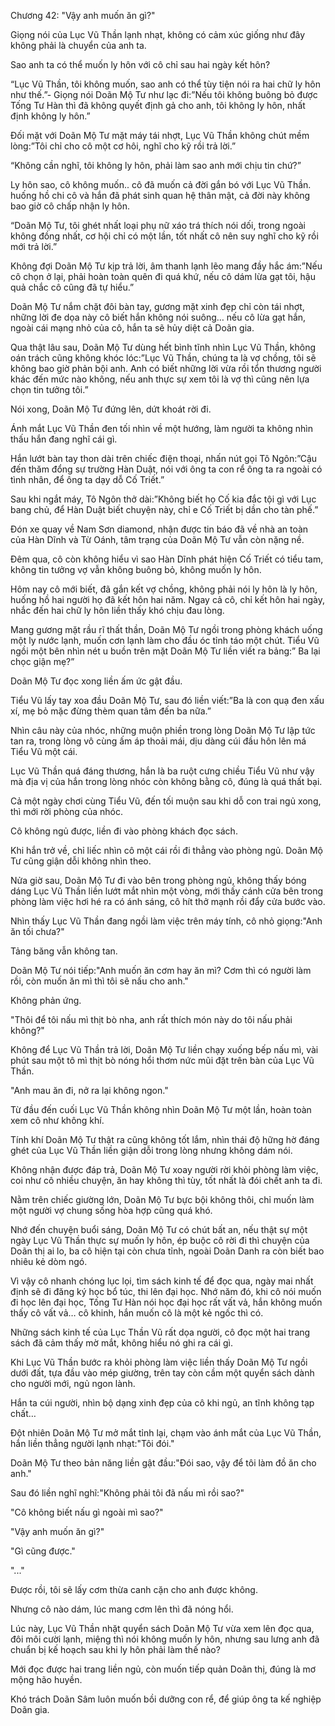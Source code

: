 




Chương 42: "Vậy anh muốn ăn gì?"


Giọng nói của Lục Vũ Thần lạnh nhạt, không có cảm xúc giống như đây không phải là chuyển của anh ta.

Sao anh ta có thể muốn ly hôn với cô chỉ sau hai ngày kết hôn?

“Lục Vũ Thần, tôi không muốn, sao anh có thể tùy tiện nói ra hai chữ ly hôn như thế.”- Giọng nói Doãn Mộ Tư như lạc đi:”Nếu tôi không buông bỏ được Tống Tư Hàn thì đã không quyết định gả cho anh, tôi không ly hôn, nhất định không ly hôn.”

Đối mặt với Doãn Mộ Tư mặt máy tái nhợt, Lục Vũ Thần không chút mềm lòng:”Tôi chỉ cho cô một cơ hôi, nghĩ cho kỹ rồi trả lời.”

“Không cần nghĩ, tôi không ly hôn, phải làm sao anh mới chịu tin chứ?”

Ly hôn sao, cô không muốn.. cô đã muốn cả đời gắn bó với Lục Vũ Thần. huống hồ chi cô và hắn đã phát sinh quan hệ thân mật, cả đời này không bao giờ cô chấp nhận ly hôn.

“Doãn Mộ Tư, tôi ghét nhất loại phụ nữ xáo trá thích nói dối, trong ngoài không đồng nhất, cơ hội chỉ có một lần, tốt nhất cô nên suy nghĩ cho kỹ rồi mới trả lời.”

Không đợi Doãn Mộ Tư kịp trả lời, âm thanh lạnh lẽo mang đầy hắc ám:”Nếu cô chọn ở lại, phải hoàn toàn quên đi quá khứ, nếu cô dám lừa gạt tôi, hậu quả chắc cô cũng đã tự hiểu.”

Doãn Mộ Tư nắm chặt đôi bàn tay, gương mặt xinh đẹp chỉ còn tái nhợt, những lời đe dọa này cô biết hắn không nói suông… nếu cô lừa gạt hắn, ngoài cái mạng nhỏ của cô, hắn ta sẽ hủy diệt cả Doãn gia.

Qua thật lâu sau, Doãn Mộ Tư dùng hết bình tĩnh nhìn Lục Vũ Thần, không oán trách cũng không khóc lóc:”Lục Vũ Thần, chúng ta là vợ chồng, tôi sẽ không bao giờ phản bội anh. Anh có biết những lời vừa rồi tổn thương người khác đến mức nào không, nếu anh thực sự xem tôi là vợ thì cũng nên lựa chọn tin tưởng tôi.”

Nói xong, Doãn Mộ Tư đứng lên, dứt khoát rời đi.



Ánh mắt Lục Vũ Thần đen tối nhìn về một hướng, làm người ta không nhìn thấu hắn đang nghĩ cái gì.

Hắn lướt bàn tay thon dài trên chiếc điện thoại, nhấn nút gọi Tô Ngôn:”Cậu đến thăm đổng sự trường Hàn Duật, nói với ông ta con rể ông ta ra ngoài có tình nhân, để ông ta dạy dỗ Cố Triết.”

Sau khi ngắt máy, Tô Ngôn thở dài:”Không biết họ Cố kia đắc tội gì với Lục bang chủ, để Hàn Duật biết chuyện này, chỉ e Cố Triết bị dần cho tàn phế.”

Đón xe quay về Nam Sơn diamond, nhận được tin báo đã về nhà an toàn của Hàn Dĩnh và Từ Oánh, tâm trạng của Doãn Mộ Tư vẫn còn nặng nề.

Đêm qua, cô còn không hiểu vì sao Hàn Dĩnh phát hiện Cố Triết có tiểu tam, không tin tưởng vợ vẫn không buông bỏ, không muốn ly hôn.

Hôm nay cô mới biết, đã gắn kết vợ chồng, không phải nói ly hôn là ly hôn, huống hồ hai người họ đã kết hôn hai năm. Ngay cả cô, chỉ kết hôn hai ngày, nhắc đến hai chữ ly hôn liền thấy khó chịu đau lòng.

Mang gương mặt rầu rĩ thất thần, Doãn Mộ Tư ngồi trong phòng khách uống một ly nước lạnh, muốn cơn lạnh làm cho đầu óc tỉnh táo một chút. Tiểu Vũ ngồi một bên nhìn nét u buồn trên mặt Doãn Mộ Tư liền viết ra bảng:” Ba lại chọc giận mẹ?”

Doãn Mộ Tư đọc xong liền ấm ức gật đầu.

Tiểu Vũ lấy tay xoa đầu Doãn Mộ Tư, sau đó liền viết:”Ba là con quạ đen xấu xí, mẹ bỏ mặc đừng thèm quan tâm đến ba nữa.”

Nhìn câu này của nhóc, những muộn phiền trong lòng Doãn Mộ Tư lập tức tan ra, trong lòng vô cùng ấm áp thoải mái, dịu dàng cúi đầu hôn lên má Tiểu Vũ một cái.

Lục Vũ Thần quá đáng thương, hắn là ba ruột cưng chiều Tiểu Vũ như vậy mà địa vị của hắn trong lòng nhóc còn không bằng cô, đúng là quá thất bại.

Cả một ngày chơi cùng Tiểu Vũ, đến tối muộn sau khi dỗ con trai ngủ xong, thì mới rời phòng của nhóc.

Cô không ngủ được, liền đi vào phòng khách đọc sách.

Khi hắn trở về, chỉ liếc nhìn cô một cái rồi đi thẳng vào phòng ngủ. Doãn Mộ Tư cũng giận dỗi không nhìn theo.

Nửa giờ sau, Doãn Mộ Tư đi vào bên trong phòng ngủ, không thấy bóng dáng Lục Vũ Thần liền lướt mắt nhìn một vòng, mới thấy cánh cửa bên trong phòng làm việc hơi hé ra có ánh sáng, cô hít thở mạnh rồi đẩy cửa bước vào.

Nhìn thấy Lục Vũ Thần đang ngồi làm việc trên máy tính, cô nhỏ giọng:"Anh ăn tối chưa?"



Tảng băng vẫn không tan.

Doãn Mộ Tư nói tiếp:"Anh muốn ăn cơm hay ăn mì? Cơm thì có người làm rồi, còn muốn ăn mì thì tôi sẽ nấu cho anh."

Không phản ứng.

"Thôi để tôi nấu mì thịt bò nha, anh rất thích món này do tôi nấu phải không?"

Không để Lục Vũ Thần trả lời, Doãn Mộ Tư liền chạy xuống bếp nấu mì, vài phút sau một tô mì thịt bò nóng hổi thơm nức mũi đặt trên bàn của Lục Vũ Thần.

"Anh mau ăn đi, nở ra lại không ngon."

Từ đầu đến cuối Lục Vũ Thần không nhìn Doãn Mộ Tư một lần, hoàn toàn xem cô như không khí.

Tính khí Doãn Mộ Tư thật ra cũng không tốt lắm, nhìn thái độ hững hờ đáng ghét của Lục Vũ Thần liền giận dỗi trong lòng nhưng không dám nói.

Không nhận được đáp trả, Doãn Mộ Tư xoay người rời khỏi phòng làm việc, coi như cô nhiều chuyện, ăn hay không thì tùy, tốt nhất là đói chết anh ta đi.

Nằm trên chiếc giường lớn, Doãn Mộ Tư bực bội không thôi, chỉ muốn làm một người vợ chung sống hòa hợp cũng quá khó.

Nhớ đến chuyện buổi sáng, Doãn Mộ Tư có chút bất an, nếu thật sự một ngày Lục Vũ Thần thực sự muốn ly hôn, ép buộc cô rời đi thì chuyện của Doãn thị ai lo, ba cô hiện tại còn chưa tỉnh, ngoài Doãn Danh ra còn biết bao nhiêu kẻ dòm ngó.

Vì vậy cô nhanh chóng lục lọi, tìm sách kinh tế để đọc qua, ngày mai nhất định sẽ đi đăng ký học bổ túc, thi lên đại học. Nhớ năm đó, khi cô nói muốn đi học lên đại học, Tống Tư Hàn nói học đại học rất vất vả, hắn không muốn thấy cô vất vả… cô khinh, hắn muốn cô là một kẻ ngốc thì có.

Những sách kinh tế của Lục Thần Vũ rất dọa người, cô đọc một hai trang sách đã cảm thấy mờ mắt, không hiểu nó ghi ra cái gì.

Khi Lục Vũ Thần bước ra khỏi phòng làm việc liền thấy Doãn Mộ Tư ngồi dưới đất, tựa đầu vào mép giường, trên tay còn cầm một quyển sách dành cho người mới, ngủ ngon lành.

Hắn ta cúi người, nhìn bộ dạng xinh đẹp của cô khi ngủ, an tĩnh không tạp chất…

Đột nhiên Doãn Mộ Tư mở mắt tỉnh lại, chạm vào ánh mắt của Lục Vũ Thần, hắn liền thẳng người lạnh nhạt:"Tôi đói."



Doãn Mộ Tư theo bản năng liền gật đầu:"Đói sao, vậy để tôi làm đồ ăn cho anh."

Sau đó liền nghĩ nghĩ:"Không phải tôi đã nấu mì rồi sao?"

"Cô không biết nấu gì ngoài mì sao?"

"Vậy anh muốn ăn gì?"

"Gì cũng được."

"..."

Được rồi, tôi sẽ lấy cơm thừa canh cặn cho anh được không.

Nhưng cô nào dám, lúc mang cơm lên thì đã nóng hổi.

Lúc này, Lục Vũ Thần nhặt quyển sách Doãn Mộ Tư vừa xem lên đọc qua, đôi môi cười lạnh, miệng thì nói không muốn ly hôn, nhưng sau lưng anh đã chuẩn bị kế hoạch sau khi ly hôn phải làm thế nào?

Mới đọc được hai trang liền ngủ, còn muốn tiếp quản Doãn thị, đúng là mơ mộng hão huyền.

Khó trách Doãn Sâm luôn muốn bồi dưỡng con rể, để giúp ông ta kế nghiệp Doãn gia.




